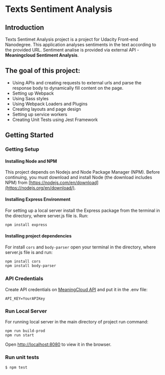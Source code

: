 # Texts Sentiment Analysis

## **Introduction**

Texts Sentimet Analysis project is a project for Udacity Front-end Nanodegree. This application analyses sentiments in the text according to the provided URL.
Sentiment analise is provided via external API - **Meaningcloud Sentiment Analysis**.

## The goal of this project:

- Using APIs and creating requests to external urls and parse the response body to dynamically fill content on the page.
- Setting up Webpack
- Using Sass styles
- Using Webpack Loaders and Plugins
- Creating layouts and page design
- Setting up service workers
- Creating Unit Tests using Jest Framework

## **Getting Started**

### Getting Setup

#### Installing Node and NPM

This project depends on Nodejs and Node Package Manager (NPM). Before continuing, you must download and install Node (the download includes NPM) from [https://nodejs.com/en/download](https://nodejs.org/en/download/).

#### Installing Express Environment

For setting up a local server install the Express package from the terminal in the directory, where server.js file is. Run:

```bash
npm install express
```

#### Installing project dependencies

For install `cors` and `body-parser` open your terminal in the directory, where server.js file is and run:

```bash
npm install cors
npm install body-parser
```

### API Credentials

Create API credentials on [MeaningCloud API](https://www.meaningcloud.com/developer/sentiment-analysis) and put it in the .env file:

```
API_KEY=YourAPIKey
```

### Run Local Server

For running local server in the main directory of project run command:

```
npm run build-prod
npm run start
```

Open [http://localhost:8080](http://localhost:8080) to view it in the browser.

### Run unit tests

```bash
$ npm test
```
